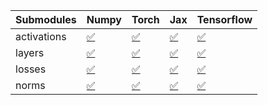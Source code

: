 | Submodules   | Numpy                                                                                                                           | Torch                                                                                                                           | Jax                                                                                                                             | Tensorflow                                                                                                                      |
|:-------------|:--------------------------------------------------------------------------------------------------------------------------------|:--------------------------------------------------------------------------------------------------------------------------------|:--------------------------------------------------------------------------------------------------------------------------------|:--------------------------------------------------------------------------------------------------------------------------------|
| activations  | <a href="https://github.com/unifyai/ivy/runs/8285313818?check_suite_focus=true" rel="noopener noreferrer" target="_blank">✅</a> | <a href="https://github.com/unifyai/ivy/runs/8285313958?check_suite_focus=true" rel="noopener noreferrer" target="_blank">✅</a> | <a href="https://github.com/unifyai/ivy/runs/8285314088?check_suite_focus=true" rel="noopener noreferrer" target="_blank">✅</a> | <a href="https://github.com/unifyai/ivy/runs/8285314211?check_suite_focus=true" rel="noopener noreferrer" target="_blank">✅</a> |
| layers       | <a href="https://github.com/unifyai/ivy/runs/8285313855?check_suite_focus=true" rel="noopener noreferrer" target="_blank">✅</a> | <a href="https://github.com/unifyai/ivy/runs/8285313990?check_suite_focus=true" rel="noopener noreferrer" target="_blank">✅</a> | <a href="https://github.com/unifyai/ivy/runs/8285314132?check_suite_focus=true" rel="noopener noreferrer" target="_blank">✅</a> | <a href="https://github.com/unifyai/ivy/runs/8285314228?check_suite_focus=true" rel="noopener noreferrer" target="_blank">✅</a> |
| losses       | <a href="https://github.com/unifyai/ivy/runs/8285313897?check_suite_focus=true" rel="noopener noreferrer" target="_blank">✅</a> | <a href="https://github.com/unifyai/ivy/runs/8285314029?check_suite_focus=true" rel="noopener noreferrer" target="_blank">✅</a> | <a href="https://github.com/unifyai/ivy/runs/8285314163?check_suite_focus=true" rel="noopener noreferrer" target="_blank">✅</a> | <a href="https://github.com/unifyai/ivy/runs/8285314248?check_suite_focus=true" rel="noopener noreferrer" target="_blank">✅</a> |
| norms        | <a href="https://github.com/unifyai/ivy/runs/8285313928?check_suite_focus=true" rel="noopener noreferrer" target="_blank">✅</a> | <a href="https://github.com/unifyai/ivy/runs/8285314057?check_suite_focus=true" rel="noopener noreferrer" target="_blank">✅</a> | <a href="https://github.com/unifyai/ivy/runs/8285314188?check_suite_focus=true" rel="noopener noreferrer" target="_blank">✅</a> | <a href="https://github.com/unifyai/ivy/runs/8285314267?check_suite_focus=true" rel="noopener noreferrer" target="_blank">✅</a> |